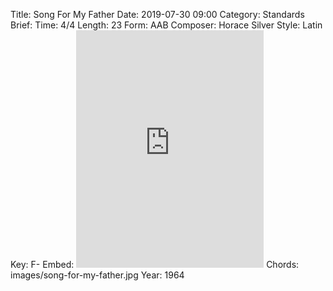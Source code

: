 Title: Song For My Father
Date: 2019-07-30 09:00
Category: Standards
Brief:
Time: 4/4
Length: 23
Form: AAB
Composer: Horace Silver
Style: Latin
Key: F-
Embed: <iframe src="https://open.spotify.com/embed/playlist/3JjSXG1AWqmORlcUMC0Jpi" width="300" height="380" frameborder="0" allowtransparency="true" allow="encrypted-media"></iframe>
Chords: images/song-for-my-father.jpg
Year: 1964
